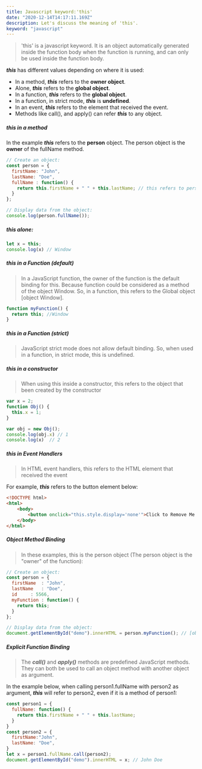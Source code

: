 ```yaml
---
title: Javascript keyword:'this'
date: "2020-12-14T14:17:11.169Z"
description: Let's discuss the meaning of 'this'.
keyword: "javascript"
---
```

>'this' is a javascript keyword. It is an object automatically generated inside the function body when the function is running, and can only be used inside the function body.

***this*** has different values depending on where it is used:
* In a method, ***this*** refers to the **owner object**.
* Alone, ***this*** refers to the **global object**.
* In a function, ***this*** refers to the **global object**.
* In a function, in strict mode, ***this*** is **undefined**.
* In an event, ***this*** refers to the element that received the event.
* Methods like call(), and apply() can refer ***this*** to any object.

##### this in a method
In the example ***this*** refers to the **person** object. The person object is the **owner** of the fullName method.
```js
// Create an object:
const person = {
  firstName: "John",
  lastName: "Doe",
  fullName : function() {
    return this.firstName + " " + this.lastName; // this refers to person
  }
};

// Display data from the object:
console.log(person.fullName());
```

##### this alone:
```js
let x = this;
console.log(x) // Window
```
##### this in a Function (default)
>In a JavaScript function, the owner of the function is the default binding for this. Because function could be considered as a method of the object Window. So, in a function, this refers to the Global object [object Window].

```js
function myFunction() {
  return this; //Window
}
```
##### this in a Function (strict)
>JavaScript strict mode does not allow default binding. So, when used in a function, in strict mode, this is undefined.

##### this in a constructor
>When using this inside a constructor, this refers to the object that been created by the constructor
```js
var x = 2;
function Obj() {
  this.x = 1;
}

var obj = new Obj();
console.log(obj.x) // 1
console.log(x)  // 2
```

##### this in Event Handlers
>In HTML event handlers, this refers to the HTML element that received the event

For example, ***this*** refers to the button element below:
```html
<!DOCTYPE html>
<html>
    <body>
        <button onclick="this.style.display='none'">Click to Remove Me!</button> 
    </body>
</html>
```

##### Object Method Binding
>In these examples, this is the person object (The person object is the "owner" of the function):
```js
// Create an object:
const person = {
  firstName  : "John",
  lastName   : "Doe",
  id     : 5566,
  myFunction : function() {
    return this;
  }
};

// Display data from the object:
document.getElementById("demo").innerHTML = person.myFunction(); // [object Object] 
```
##### Explicit Function Binding
>The ***call()*** and ***apply()*** methods are predefined JavaScript methods. They can both be used to call an object method with another object as argument.

In the example below, when calling person1.fullName with person2 as argument, ***this*** will refer to person2, even if it is a method of person1:
```js
const person1 = {
  fullName: function() {
    return this.firstName + " " + this.lastName;
  }
}
const person2 = {
  firstName:"John",
  lastName: "Doe",
}
let x = person1.fullName.call(person2); 
document.getElementById("demo").innerHTML = x; // John Doe
```

